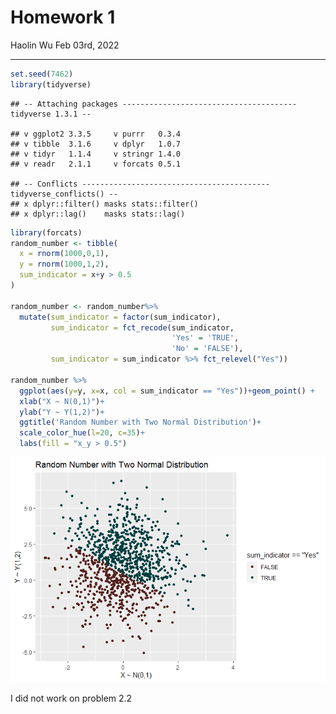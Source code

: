 Homework 1
================
Haolin Wu
Feb 03rd, 2022

------------------------------------------------------------------------

``` r
set.seed(7462)
library(tidyverse)
```

    ## -- Attaching packages --------------------------------------- tidyverse 1.3.1 --

    ## v ggplot2 3.3.5     v purrr   0.3.4
    ## v tibble  3.1.6     v dplyr   1.0.7
    ## v tidyr   1.1.4     v stringr 1.4.0
    ## v readr   2.1.1     v forcats 0.5.1

    ## -- Conflicts ------------------------------------------ tidyverse_conflicts() --
    ## x dplyr::filter() masks stats::filter()
    ## x dplyr::lag()    masks stats::lag()

``` r
library(forcats)
random_number <- tibble(
  x = rnorm(1000,0,1), 
  y = rnorm(1000,1,2),
  sum_indicator = x+y > 0.5 
)

random_number <- random_number%>%
  mutate(sum_indicator = factor(sum_indicator),
         sum_indicator = fct_recode(sum_indicator,
                                    'Yes' = 'TRUE',
                                    'No' = 'FALSE'),
         sum_indicator = sum_indicator %>% fct_relevel("Yes"))

random_number %>%
  ggplot(aes(y=y, x=x, col = sum_indicator == "Yes"))+geom_point() +
  xlab("X ~ N(0,1)")+
  ylab("Y ~ Y(1,2)")+
  ggtitle('Random Number with Two Normal Distribution')+
  scale_color_hue(l=20, c=35)+
  labs(fill = "x_y > 0.5")
```

![](homework1_files/figure-gfm/unnamed-chunk-1-1.png)<!-- -->

I did not work on problem 2.2
